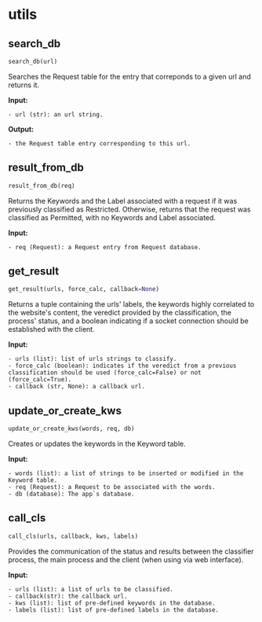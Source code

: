 # utils

## search_db
```python
search_db(url)
```

Searches the Request table for the entry that correponds to a given url and returns it.

__Input:__

    - url (str): an url string.

__Output:__

    - the Request table entry corresponding to this url.

## result_from_db
```python
result_from_db(req)
```

Returns the Keywords and the Label associated with a request if it was previously classified as Restricted.
Otherwise, returns that the request was classified as Permitted, with no Keywords and Label associated.

__Input:__

    - req (Request): a Request entry from Request database.

## get_result
```python
get_result(urls, force_calc, callback=None)
```

Returns a tuple containing the urls' labels, the keywords highly correlated to the website's content, the veredict provided by the classification, the process' status, and a boolean indicating if a socket connection should be established with the client.

__Input:__

    - urls (list): list of urls strings to classify.
    - force_calc (boolean): indicates if the veredict from a previous classification should be used (force_calc=False) or not (force_calc=True).
    - callback (str, None): a callback url.


## update_or_create_kws
```python
update_or_create_kws(words, req, db)
```

Creates or updates the keywords in the Keyword table.

__Input:__

    - words (list): a list of strings to be inserted or modified in the Keyword table.
    - req (Request): a Request to be associated with the words.
    - db (database): The app`s database.


## call_cls
```python
call_cls(urls, callback, kws, labels)
```

Provides the communication of the status and results between the classifier process, the main process and the client (when using via web interface).

__Input:__

    - urls (list): a list of urls to be classified.
    - callback(str): the callback url.
    - kws (list): list of pre-defined keywords in the database.
    - labels (list): list of pre-defined labels in the database.

